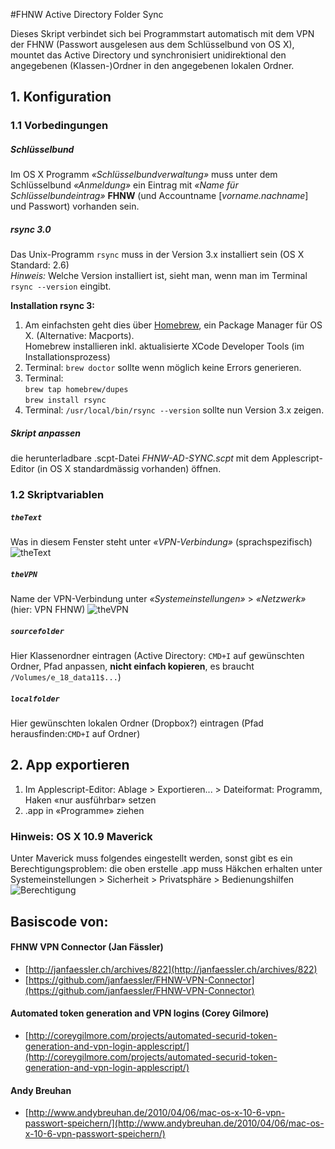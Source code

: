 #FHNW Active Directory Folder Sync

Dieses Skript verbindet sich bei Programmstart automatisch mit dem VPN der FHNW (Passwort ausgelesen aus dem Schlüsselbund von OS X), mountet das Active Directory und synchronisiert unidirektional den angegebenen (Klassen-)Ordner in den angegebenen lokalen Ordner.

## 1. Konfiguration

### 1.1 Vorbedingungen
##### Schlüsselbund
Im OS X Programm *«Schlüsselbundverwaltung»* muss unter dem Schlüsselbund *«Anmeldung»* ein Eintrag mit 
*«Name für Schlüsselbundeintrag»* **FHNW** (und Accountname [*vorname.nachname*] und Passwort) vorhanden sein.

##### rsync 3.0
Das Unix-Programm `rsync` muss in der Version 3.x installiert sein (OS X Standard: 2.6)  
*Hinweis:*
Welche Version installiert ist, sieht man, wenn man im Terminal `rsync --version` eingibt.  
  
**Installation rsync 3:**  
1. Am einfachsten geht dies über [Homebrew](http://brew.sh/), ein Package Manager für OS X. (Alternative: Macports).  
Homebrew installieren inkl. aktualisierte XCode Developer Tools (im Installationsprozess)   
2. Terminal: `brew doctor` sollte wenn möglich keine Errors generieren.
3. Terminal:  
`brew tap homebrew/dupes`  
`brew install rsync`  
5. Terminal: `/usr/local/bin/rsync --version` sollte nun Version 3.x zeigen.


##### Skript anpassen
die herunterladbare .scpt-Datei *FHNW-AD-SYNC.scpt* mit dem Applescript-Editor (in OS X standardmässig vorhanden) öffnen.


### 1.2 Skriptvariablen
##### `theText`
Was in diesem Fenster steht unter *«VPN-Verbindung»* (sprachspezifisch)
![theText](http://i.imgur.com/SgGjxzA.png)

##### `theVPN`
Name der VPN-Verbindung unter *«Systemeinstellungen»* > *«Netzwerk»* (hier: VPN FHNW)
![theVPN](http://i.imgur.com/ZBEliHC.png)

##### `sourcefolder`
Hier Klassenordner eintragen (Active Directory: `CMD+I` auf gewünschten Ordner, Pfad anpassen, **nicht einfach kopieren**, es braucht `/Volumes/e_18_data11$...`)

##### `localfolder`
Hier gewünschten lokalen Ordner (Dropbox?) eintragen (Pfad herausfinden:`CMD+I` auf Ordner)  

## 2. App exportieren

1. Im Applescript-Editor: Ablage > Exportieren... > Dateiformat: Programm, Haken «nur ausführbar» setzen  
2. .app in «Programme» ziehen

### Hinweis: OS X 10.9 Maverick
Unter Maverick muss folgendes eingestellt werden, sonst gibt es ein Berechtigungsproblem:
die oben erstelle .app muss Häkchen erhalten unter Systemeinstellungen > Sicherheit > Privatsphäre > Bedienungshilfen
![Berechtigung](http://i.imgur.com/a5XTa53.png)

## Basiscode von:
#### FHNW VPN Connector (Jan Fässler)+ [http://janfaessler.ch/archives/822](http://janfaessler.ch/archives/822)+ [https://github.com/janfaessler/FHNW-VPN-Connector](https://github.com/janfaessler/FHNW-VPN-Connector)
#### Automated token generation and VPN logins (Corey Gilmore)+ [http://coreygilmore.com/projects/automated-securid-token-generation-and-vpn-login-applescript/](http://coreygilmore.com/projects/automated-securid-token-generation-and-vpn-login-applescript/)#### Andy Breuhan+ [http://www.andybreuhan.de/2010/04/06/mac-os-x-10-6-vpn-passwort-speichern/](http://www.andybreuhan.de/2010/04/06/mac-os-x-10-6-vpn-passwort-speichern/)
